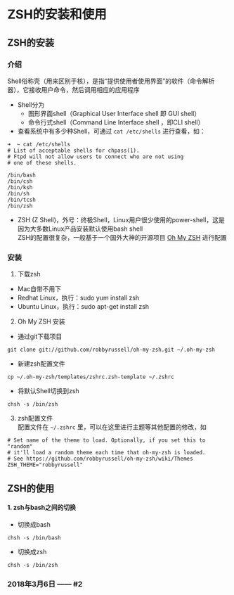 # ZSH的安装和使用

## ZSH的安装
### 介绍
Shell俗称壳（用来区别于核），是指“提供使用者使用界面”的软件（命令解析器），它接收用户命令，然后调用相应的应用程序 <br/>
  * Shell分为
    * 图形界面shell（Graphical User Interface shell 即 GUI shell）<br/>
    * 命令行式shell（Command Line Interface shell ，即CLI shell）<br/>
  * 查看系统中有多少种Shell，可通过 ```cat /etc/shells``` 进行查看，如：
  ```
  ➜  ~ cat /etc/shells
  # List of acceptable shells for chpass(1).
  # Ftpd will not allow users to connect who are not using
  # one of these shells.

  /bin/bash
  /bin/csh
  /bin/ksh
  /bin/sh
  /bin/tcsh
  /bin/zsh
  ```
  * ZSH (Z Shell)，外号：终极Shell，Linux用户很少使用的power-shell，这是因为大多数Linux产品安装默认使用bash shell <br/>
  ZSH的配置很复杂，一般基于一个国外大神的开源项目 [Oh My ZSH](http://ohmyz.sh) 进行配置</br>

### 安装
1. 下载zsh
  * Mac自带不用下
  * Redhat Linux，执行：sudo yum install zsh
  * Ubuntu Linux，执行：sudo apt-get install zsh
2. Oh My ZSH 安装
  * 通过git下载项目
  ```
  git clone git://github.com/robbyrussell/oh-my-zsh.git ~/.oh-my-zsh
  ```
  * 新建zsh配置文件
  ```
  cp ~/.oh-my-zsh/templates/zshrc.zsh-template ~/.zshrc
  ```
  * 将默认Shell切换到zsh
  ```
  chsh -s /bin/zsh
  ```
3. zsh配置文件 <br/>
配置文件在 ```~/.zshrc``` 里，可以在这里进行主题等其他配置的修改，如
```
# Set name of the theme to load. Optionally, if you set this to "random"
# it'll load a random theme each time that oh-my-zsh is loaded.
# See https://github.com/robbyrussell/oh-my-zsh/wiki/Themes
ZSH_THEME="robbyrussell"
```

## ZSH的使用
#### 1. zsh与bash之间的切换
  * 切换成bash
  ```
  chsh -s /bin/bash
  ```
  * 切换成zsh
  ```
  chsh -s /bin/zsh
  ```


### 2018年3月6日 —— #2
